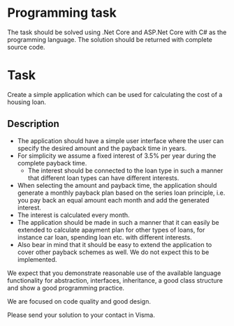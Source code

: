 # Programming task

The task should be solved using .Net Core and ASP.Net Core with C# as the programming
language. The solution should be returned with complete source code. 

# Task
Create a simple application which can be used for calculating the cost of a housing loan. 

## Description
* The application should have a simple user interface where the user can specify the desired amount and the payback time in years. 
* For simplicity we assume a fixed interest of 3.5% per year during the complete payback time. 
    * The interest should be connected to the loan type in such a manner that different loan types can have different interests. 
* When selecting the amount and payback time, the application should generate a monthly payback plan based on the series loan principle, i.e. you pay back an equal amount each month and add the generated interest. 
* The interest is calculated every month.
* The application should be made in such a manner that it can easily be extended to calculate apayment plan for other types of loans, for instance car loan, spending loan etc. with different interests. 
* Also bear in mind that it should be easy to extend the application to cover other payback schemes as well. We do not expect this to be implemented.

We expect that you demonstrate reasonable use of the available language functionality for abstraction, interfaces, inheritance, a good class structure and show a good programming practice. 

We are focused on code quality and good design.

Please send your solution to your contact in Visma.